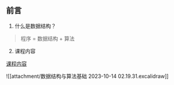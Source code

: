 ## 前言
1. 什么是数据结构？

> 程序 = 数据结构 + 算法

2. 课程内容

 [课程内容](attachment/课程内容.md)
 
 ![[attachment/数据结构与算法基础 2023-10-14 02.19.31.excalidraw]]